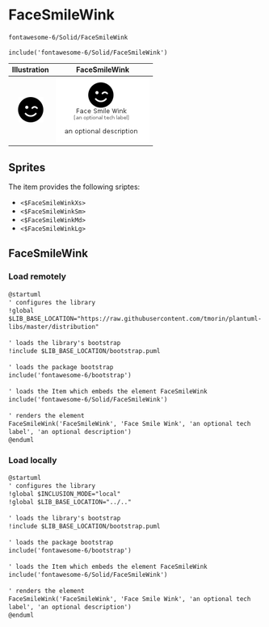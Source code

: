 # FaceSmileWink


```text
fontawesome-6/Solid/FaceSmileWink
```

```text
include('fontawesome-6/Solid/FaceSmileWink')
```



| Illustration | FaceSmileWink |
| :---: | :---: |
| ![illustration for Illustration](../../fontawesome-6/Solid/FaceSmileWink.png) | ![illustration for FaceSmileWink](../../fontawesome-6/Solid/FaceSmileWink.Local.png) |



## Sprites
The item provides the following sriptes:

- `<$FaceSmileWinkXs>`
- `<$FaceSmileWinkSm>`
- `<$FaceSmileWinkMd>`
- `<$FaceSmileWinkLg>`





## FaceSmileWink

### Load remotely
```plantuml
@startuml
' configures the library
!global $LIB_BASE_LOCATION="https://raw.githubusercontent.com/tmorin/plantuml-libs/master/distribution"

' loads the library's bootstrap
!include $LIB_BASE_LOCATION/bootstrap.puml

' loads the package bootstrap
include('fontawesome-6/bootstrap')

' loads the Item which embeds the element FaceSmileWink
include('fontawesome-6/Solid/FaceSmileWink')

' renders the element
FaceSmileWink('FaceSmileWink', 'Face Smile Wink', 'an optional tech label', 'an optional description')
@enduml
```

### Load locally
```plantuml
@startuml
' configures the library
!global $INCLUSION_MODE="local"
!global $LIB_BASE_LOCATION="../.."

' loads the library's bootstrap
!include $LIB_BASE_LOCATION/bootstrap.puml

' loads the package bootstrap
include('fontawesome-6/bootstrap')

' loads the Item which embeds the element FaceSmileWink
include('fontawesome-6/Solid/FaceSmileWink')

' renders the element
FaceSmileWink('FaceSmileWink', 'Face Smile Wink', 'an optional tech label', 'an optional description')
@enduml
```

